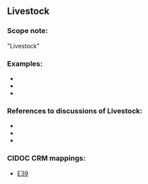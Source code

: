 
## Livestock

###  Scope note: 
"Livestock" 

### Examples: 

* 
* 
* 

### References to discussions of Livestock:

* 

* 

* 

### CIDOC CRM mappings: 

* [E39](http://www.cidoc-crm.org/Entity/e39-actor/version-6.1)


